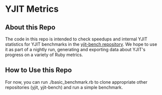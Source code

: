 # YJIT Metrics

## About this Repo

The code in this repo is intended to check speedups and internal YJIT statistics for
YJIT benchmarks in the [yjit-bench repository](https://github.com/Shopify/yjit-bench).
We hope to use it as part of a nightly run, generating and exporting data about
YJIT's progress on a variety of Ruby metrics.

## How to Use this Repo

For now, you can run ./basic_benchmark.rb to clone appropriate other repositories (yjit, yjit-bench) and run a simple benchmark.
